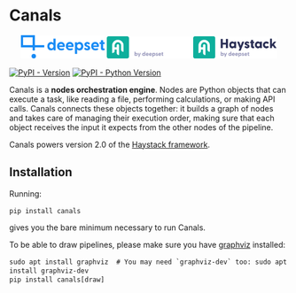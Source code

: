 # Canals

<p align="center" float="left">
  <img alt="" src="https://raw.githubusercontent.com/deepset-ai/.github/main/deepset-logo-colored.png" width="30%"/>
  <img alt="" src="https://raw.githubusercontent.com/deepset-ai/.github/main/haystack-logo-colored-on-dark.png#gh-dark-mode-only" width="30%"/>
  <img alt="" src="https://raw.githubusercontent.com/deepset-ai/.github/main/haystack-logo-colored.png#gh-light-mode-only" width="30%"/>
</p>

[![PyPI - Version](https://img.shields.io/pypi/v/canals.svg)](https://pypi.org/project/canals)
[![PyPI - Python Version](https://img.shields.io/pypi/pyversions/canals.svg)](https://pypi.org/project/canals)

Canals is a **nodes orchestration engine**. Nodes are Python objects that can execute a task, like reading a file, performing calculations, or making API calls. Canals connects these objects together: it builds a graph of nodes and takes care of managing their execution order, making sure that each object receives the input it expects from the other nodes of the pipeline.

Canals powers version 2.0 of the [Haystack framework](https://github.com/deepset-ai/haystack).

## Installation

Running:

```console
pip install canals
```

gives you the bare minimum necessary to run Canals.

To be able to draw pipelines, please make sure you have [graphviz](https://graphviz.org/download/) installed:

```console
sudo apt install graphviz  # You may need `graphviz-dev` too: sudo apt install graphviz-dev
pip install canals[draw]
```
